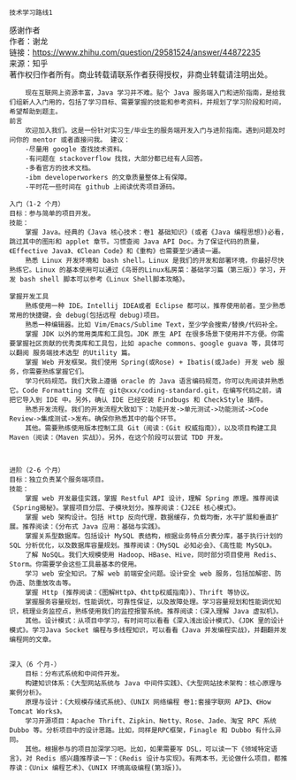 	技术学习路线1  
感谢作者  
作者：谢龙  
链接：https://www.zhihu.com/question/29581524/answer/44872235  
来源：知乎  
著作权归作者所有。商业转载请联系作者获得授权，非商业转载请注明出处。  

	    现在互联网上资源丰富，Java 学习并不难。贴个 Java 服务端入门和进阶指南，是给我们组新人入门用的，包括了学习目标、需要掌握的技能和参考资料，并规划了学习阶段和时间，希望帮助到题主。      
	前言   
		欢迎加入我们。这是一份针对实习生/毕业生的服务端开发入门与进阶指南。遇到问题及时问你的 mentor 或者直接问我。 建议：  
		-尽量用 google 查找技术资料。  
		-有问题在 stackoverflow 找找，大部分都已经有人回答。   
		-多看官方的技术文档。    
		-ibm developerworkers 的文章质量整体上有保障。  
		-平时花一些时间在 github 上阅读优秀项目源码。  

	入门（1-2 个月）   
	目标：参与简单的项目开发。  
	技能：  
		掌握 Java。经典的《Java 核心技术：卷1 基础知识》(或者《Java 编程思想》)必看，跳过其中的图形和 applet 章节。习惯查阅 Java API Doc。为了保证代码的质量，《Effective Java》、《Clean Code》和《重构》也需要至少通读一遍。   
		熟悉 Linux 开发环境和 bash shell。Linux 是我们的开发和部署环境，你最好尽快熟练它。Linux 的基本使用可以通过《鸟哥的Linux私房菜：基础学习篇（第三版）》学习，开发 bash shell 脚本可以参考《Linux Shell脚本攻略》。

	掌握开发工具  
		熟练使用一种 IDE。Intellij IDEA或者 Eclipse 都可以，推荐使用前者。至少熟悉常用的快捷键，会 debug(包括远程 debug)项目。
		熟悉一种编辑器。比如 Vim/Emacs/Sublime Text，至少学会搜索/替换/代码补全。
		掌握 JDK 以外的常用类库和工具包。JDK 原生 API 在很多场景下使用并不方便。你需要掌握社区贡献的优秀类库和工具包，比如 apache commons、google guava 等，具体可以翻阅 服务端技术选型 的Utility 篇。
		掌握 Web 开发框架。我们使用 Spring(或Rose) + Ibatis(或Jade) 开发 web 服务，你需要熟练掌握它们。
		学习代码规范。我们大致上遵循 oracle 的 Java 语言编码规范，你可以先阅读并熟悉它。Code Formatting 文件在 git@xxx/coding-standard.git，在编写代码之前，请把它导入到 IDE 中。另外，确认 IDE 已经安装 Findbugs 和 CheckStyle 插件。
		熟悉开发流程。我们的开发流程大致如下：功能开发->单元测试->功能测试->Code Review->集成测试->发布。确保你熟悉其中的每个环节。
		其他。需要熟练使用版本控制工具 Git（阅读：《Git 权威指南》），以及项目构建工具 Maven（阅读：《Maven 实战》）。另外，在这个阶段可以尝试 TDD 开发。
	
	
	
	进阶（2-6 个月）
	目标：独立负责某个服务端项目。
	技能：
		掌握 web 开发最佳实践，掌握 Restful API 设计，理解 Spring 原理。推荐阅读《Spring揭秘》。掌握项目分层、子模块划分。推荐阅读：《J2EE 核心模式》。
		掌握 web 架构设计。包括 Http 反向代理，数据缓存，负载均衡，水平扩展和垂直扩展。推荐阅读：《分布式 Java 应用：基础与实践》。
		掌握关系型数据库。包括设计 MySQL 表结构，根据业务特点分表分库，基于执行计划的 SQL 分析优化，以及数据库容量规划。推荐阅读：《MySQL 必知必会》、《高性能 MySQL》。
		了解 NoSQL。我们大规模使用 Hadoop、HBase、Hive，同时部分项目使用 Redis、Storm。你需要学会这些工具最基本的使用。
		学习 web 安全知识。了解 web 前端安全问题。设计安全 web 服务，包括加解密、防伪造、防重放攻击等。
		掌握 Http (推荐阅读：《图解Http》、《http权威指南》)、Thrift 等协议。
		掌握服务容量规划，性能调优，可靠性保证，以及故障处理。学习容量规划和性能调优知识，梳理业务监控点，熟练使用我们的监控报警系统。推荐阅读：《深入理解 Java 虚拟机》。
		其他。设计模式：从项目中学习，有时间可以看看《深入浅出设计模式》、《JDK 里的设计模式》。学习Java Socket 编程与多线程知识，可以看看《Java 并发编程实战》，并翻翻并发编程网的文章。
		
		
	深入（6 个月-）
		目标：分布式系统和中间件开发。
		构建知识体系：《大型网站系统与 Java 中间件实践》、《大型网站技术架构：核心原理与案例分析》。
		原理与设计：《大规模存储式系统》、《UNIX 网络编程 卷1:套接字联网 API》、《How Tomcat Works》。
		学习开源项目：Apache Thrift、Zipkin、Netty、Rose、Jade、淘宝 RPC 系统 Dubbo 等。分析项目中的设计思路。比如，同样是RPC框架，Finagle 和 Dubbo 有什么异同。
		其他。根据参与的项目加深学习吧。比如，如果需要写 DSL，可以读一下《领域特定语言》，对 Redis 感兴趣推荐读一下：《Redis 设计与实现》。有两本书，无论做什么项目，都推荐读：《Unix 编程艺术》、《UNIX 环境高级编程(第3版)》。